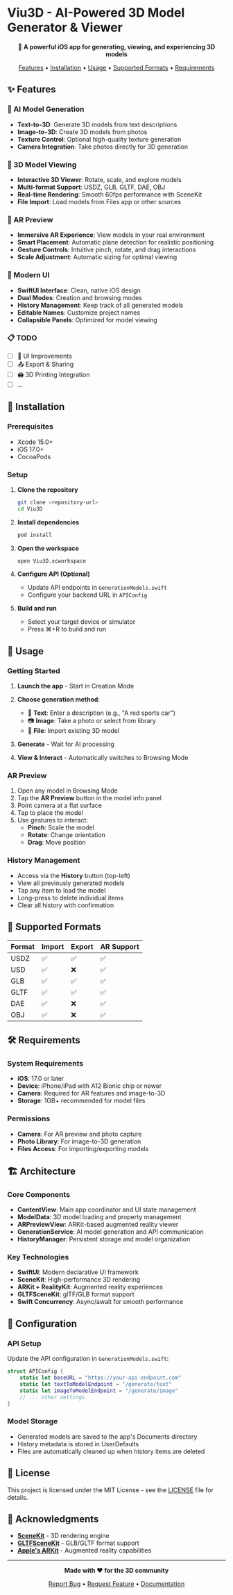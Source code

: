 # Viu3D - AI-Powered 3D Model Generator & Viewer

<div align="center">

📱 **A powerful iOS app for generating, viewing, and experiencing 3D models**

[Features](#features) • [Installation](#installation) • [Usage](#usage) • [Supported Formats](#supported-formats) • [Requirements](#requirements)

</div>

## ✨ Features

### 🎨 AI Model Generation
- **Text-to-3D**: Generate 3D models from text descriptions
- **Image-to-3D**: Create 3D models from photos
- **Texture Control**: Optional high-quality texture generation
- **Camera Integration**: Take photos directly for 3D generation

### 🌟 3D Model Viewing
- **Interactive 3D Viewer**: Rotate, scale, and explore models
- **Multi-format Support**: USDZ, GLB, GLTF, DAE, OBJ
- **Real-time Rendering**: Smooth 60fps performance with SceneKit
- **File Import**: Load models from Files app or other sources

### 🥽 AR Preview
- **Immersive AR Experience**: View models in your real environment
- **Smart Placement**: Automatic plane detection for realistic positioning
- **Gesture Controls**: Intuitive pinch, rotate, and drag interactions
- **Scale Adjustment**: Automatic sizing for optimal viewing

### 📱 Modern UI
- **SwiftUI Interface**: Clean, native iOS design
- **Dual Modes**: Creation and browsing modes
- **History Management**: Keep track of all generated models
- **Editable Names**: Customize project names
- **Collapsible Panels**: Optimized for model viewing

### 📋 TODO
- [ ] 🎨 UI Improvements
- [ ] 📤 Export & Sharing
- [ ] 🖨️ 3D Printing Integration
- [ ] ...

<!-- #### 🎨 UI Improvements
- [ ] **Dark Mode Support**: Full dark theme implementation
- [ ] **Accessibility**: VoiceOver and larger text support
- [ ] **Animations**: Enhanced transitions and micro-interactions
- [ ] **Customizable Themes**: User-selectable color schemes
- [ ] **iPad Optimization**: Better layout for larger screens

#### 📤 Export & Sharing
- [ ] **Multi-format Export**: Support OBJ, STL, PLY export
- [ ] **Cloud Storage**: iCloud Drive integration
- [ ] **Share Extensions**: Direct sharing to social media
- [ ] **Batch Operations**: Export multiple models at once
- [ ] **Compression Options**: Optimized file sizes

#### 🖨️ 3D Printing Integration
- [ ] **Bambu Lab Connect**: Direct printer connection
- [ ] **Print Preparation**: Automatic support generation
- [ ] **Slicing Integration**: Built-in G-code generation
- [ ] **Material Library**: Filament compatibility check
- [ ] **Print Queue**: Manage multiple print jobs

#### 🔧 Advanced Features
- [ ] **Model Editing**: Basic mesh modification tools
- [ ] **Animation Support**: Keyframe animation viewer
- [ ] **Physics Simulation**: Real-time collision detection
- [ ] **Collaborative Features**: Model sharing and comments
- [ ] **Version Control**: Track model iterations

#### 🤖 AI Enhancements
- [ ] **Style Transfer**: Apply artistic styles to models
- [ ] **Auto-rigging**: Automatic skeleton generation
- [ ] **LOD Generation**: Multiple detail levels
- [ ] **Texture Upscaling**: AI-powered texture enhancement
- [ ] **Scene Composition**: Multi-object scene generation -->

## 🚀 Installation

### Prerequisites
- Xcode 15.0+
- iOS 17.0+
- CocoaPods

### Setup
1. **Clone the repository**
   ```bash
   git clone <repository-url>
   cd Viu3D
   ```

2. **Install dependencies**
   ```bash
   pod install
   ```

3. **Open the workspace**
   ```bash
   open Viu3D.xcworkspace
   ```

4. **Configure API (Optional)**
   - Update API endpoints in `GenerationModels.swift`
   - Configure your backend URL in `APIConfig`

5. **Build and run**
   - Select your target device or simulator
   - Press ⌘+R to build and run

## 📖 Usage

### Getting Started
1. **Launch the app** - Start in Creation Mode
2. **Choose generation method**:
   - 📝 **Text**: Enter a description (e.g., "A red sports car")
   - 📷 **Image**: Take a photo or select from library
   - 📁 **File**: Import existing 3D model

3. **Generate** - Wait for AI processing
4. **View & Interact** - Automatically switches to Browsing Mode

### AR Preview
1. Open any model in Browsing Mode
2. Tap the **AR Preview** button in the model info panel
3. Point camera at a flat surface
4. Tap to place the model
5. Use gestures to interact:
   - **Pinch**: Scale the model
   - **Rotate**: Change orientation
   - **Drag**: Move position

### History Management
- Access via the **History** button (top-left)
- View all previously generated models
- Tap any item to load the model
- Long-press to delete individual items
- Clear all history with confirmation

## 📄 Supported Formats

| Format | Import | Export | AR Support |
|--------|--------|--------|------------|
| USDZ   | ✅     | ✅     | ✅         |
| USD    | ✅     | ❌     | ✅         |
| GLB    | ✅     | ✅     | ✅         |
| GLTF   | ✅     | ✅     | ✅         |
| DAE    | ✅     | ❌     | ✅         |
| OBJ    | ✅     | ❌     | ✅         |

## 🛠 Requirements

### System Requirements
- **iOS**: 17.0 or later
- **Device**: iPhone/iPad with A12 Bionic chip or newer
- **Camera**: Required for AR features and image-to-3D
- **Storage**: 1GB+ recommended for model files

### Permissions
- **Camera**: For AR preview and photo capture
- **Photo Library**: For image-to-3D generation
- **Files Access**: For importing/exporting models

## 🏗 Architecture

### Core Components
- **ContentView**: Main app coordinator and UI state management
- **ModelData**: 3D model loading and property management
- **ARPreviewView**: ARKit-based augmented reality viewer
- **GenerationService**: AI model generation and API communication
- **HistoryManager**: Persistent storage and model organization

### Key Technologies
- **SwiftUI**: Modern declarative UI framework
- **SceneKit**: High-performance 3D rendering
- **ARKit + RealityKit**: Augmented reality experiences
- **GLTFSceneKit**: glTF/GLB format support
- **Swift Concurrency**: Async/await for smooth performance

## 🔧 Configuration

### API Setup
Update the API configuration in `GenerationModels.swift`:

```swift
struct APIConfig {
    static let baseURL = "https://your-api-endpoint.com"
    static let textToModelEndpoint = "/generate/text"
    static let imageToModelEndpoint = "/generate/image"
    // ... other settings
}
```

### Model Storage
- Generated models are saved to the app's Documents directory
- History metadata is stored in UserDefaults
- Files are automatically cleaned up when history items are deleted

## 📝 License

This project is licensed under the MIT License - see the [LICENSE](LICENSE) file for details.

## 🙏 Acknowledgments

- [**SceneKit**](https://developer.apple.com/documentation/scenekit/) - 3D rendering engine
- [**GLTFSceneKit**](https://github.com/magicien/GLTFSceneKit) - GLB/GLTF format support
- [**Apple's ARKit**](https://developer.apple.com/augmented-reality/arkit/) - Augmented reality capabilities

---

<div align="center">

**Made with ❤️ for the 3D community**

[Report Bug](issues) • [Request Feature](issues) • [Documentation](wiki)

</div>
